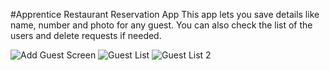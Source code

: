 #Apprentice Restaurant Reservation App
This app lets you save details like name, number and photo for any guest.
You can also check the list of the users and delete requests if needed.

![Add Guest Screen](https://raw.githubusercontent.com/priteshdesai/Apprentice---Restaurant-Reservation-App/master/app%20home.PNG)
![Guest List](https://raw.githubusercontent.com/priteshdesai/Apprentice---Restaurant-Reservation-App/master/app%20list.PNG)
![Guest List 2](https://raw.githubusercontent.com/priteshdesai/Apprentice---Restaurant-Reservation-App/master/app%20list%202.PNG)